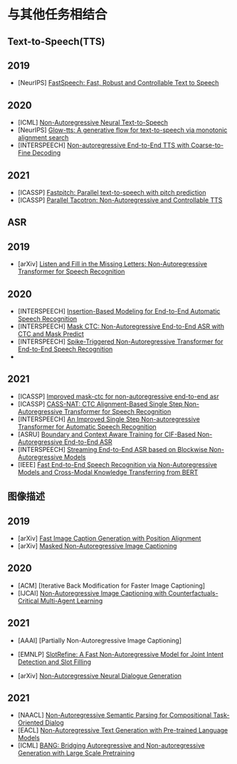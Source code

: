 # 与其他任务相结合
## Text-to-Speech(TTS)
## 2019
- [NeurIPS] [FastSpeech: Fast, Robust and Controllable Text to Speech](https://arxiv.org/pdf/1905.09263.pdf)
  
## 2020
- [ICML] [Non-Autoregressive Neural Text-to-Speech](https://arxiv.org/abs/1905.08459)
- [NeurIPS] [Glow-tts: A generative flow for text-to-speech via monotonic alignment search](https://arxiv.org/pdf/2005.11129.pdf)
- [INTERSPEECH] [Non-autoregressive End-to-End TTS with Coarse-to-Fine Decoding](http://www.speakit.cn/file/Non-autoregressive%20End-to-End%20TTS%20with%20Coarse-to-Fine%20Decoding.pdf)
  

## 2021
- [ICASSP] [Fastpitch: Parallel text-to-speech with pitch prediction](https://arxiv.org/pdf/2006.06873.pdf)
- [ICASSP] [Parallel Tacotron: Non-Autoregressive and Controllable TTS](https://arxiv.org/pdf/2010.11439.pdf)

## ASR
## 2019
- [arXiv] [Listen and Fill in the Missing Letters: Non-Autoregressive Transformer for Speech Recognition](https://arxiv.org/pdf/1911.04908.pdf)

## 2020
- [INTERSPEECH] [Insertion-Based Modeling for End-to-End Automatic Speech Recognition](https://arxiv.org/pdf/2005.13211.pdf)
- [INTERSPEECH] [Mask CTC: Non-Autoregressive End-to-End ASR with CTC and Mask Predict](https://arxiv.org/pdf/2005.08700.pdf)
- [INTERSPEECH] [Spike-Triggered Non-Autoregressive Transformer for End-to-End Speech Recognition](https://arxiv.org/pdf/2005.07903.pdf)
- 

## 2021
- [ICASSP] [Improved mask-ctc for non-autoregressive end-to-end asr](https://arxiv.org/pdf/2010.13270.pdf)
- [ICASSP] [CASS-NAT: CTC Alignment-Based Single Step Non-Autoregressive Transformer for Speech Recognition](https://arxiv.org/pdf/2010.14725.pdf)
- [INTERSPEECH] [An Improved Single Step Non-autoregressive Transformer for Automatic Speech Recognition](https://arxiv.org/pdf/2106.09885.pdf)
- [ASRU] [Boundary and Context Aware Training for CIF-Based Non-Autoregressive End-to-End ASR](https://arxiv.org/pdf/2104.04702.pdf)
- [INTERSPEECH] [Streaming End-to-End ASR based on Blockwise Non-Autoregressive Models](https://arxiv.org/pdf/2107.09428.pdf)
- [IEEE] [Fast End-to-End Speech Recognition via Non-Autoregressive Models and Cross-Modal Knowledge Transferring from BERT](https://arxiv.org/pdf/2102.07594.pdf)

## 图像描述
## 2019
- [arXiv] [Fast Image Caption Generation with Position Alignment](https://arxiv.org/pdf/1912.06365.pdf)
- [arXiv] [Masked Non-Autoregressive Image Captioning](https://arxiv.org/pdf/1906.00717.pdf)

## 2020
- [ACM] [Iterative Back Modification for Faster Image Captioning]
- [IJCAI] [Non-Autoregressive Image Captioning with Counterfactuals-Critical Multi-Agent Learning](https://arxiv.org/pdf/2005.04690.pdf)

## 2021
- [AAAI] [Partially Non-Autoregressive Image Captioning]
  





- [EMNLP] [SlotRefine: A Fast Non-Autoregressive Model for Joint Intent Detection and Slot Filling](https://aclanthology.org/2020.emnlp-main.152.pdf)
- [arXiv] [Non-Autoregressive Neural Dialogue Generation](https://arxiv.org/pdf/2002.04250.pdf)

## 2021
- [NAACL] [Non-Autoregressive Semantic Parsing for Compositional Task-Oriented Dialog](https://aclanthology.org/2021.naacl-main.236.pdf)
- [EACL] [Non-Autoregressive Text Generation with Pre-trained Language Models](https://aclanthology.org/2021.eacl-main.18.pdf)
- [ICML] [BANG: Bridging Autoregressive and Non-autoregressive Generation with Large Scale Pretraining](https://arxiv.org/pdf/2012.15525.pdf)